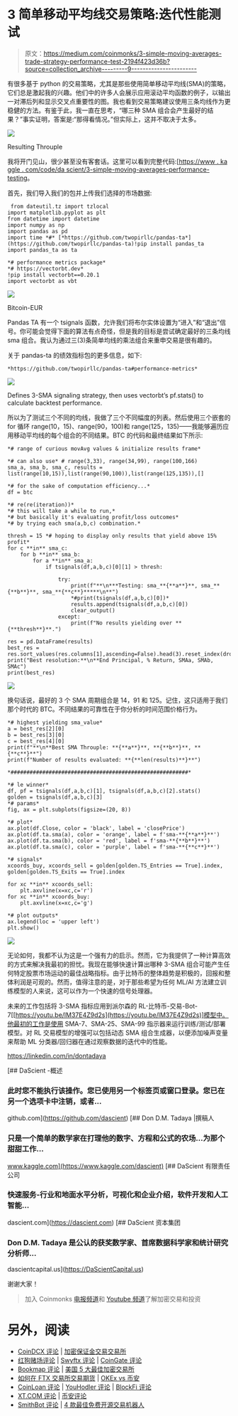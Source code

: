 # 3 简单移动平均线交易策略:迭代性能测试

> 原文：<https://medium.com/coinmonks/3-simple-moving-averages-trade-strategy-performance-test-2194f423d36b?source=collection_archive---------9----------------------->

有很多基于 python 的交易策略，尤其是那些使用简单移动平均线(SMA)的策略，它们总是激起我的兴趣。他们中的许多人会展示应用滚动平均函数的例子，以输出一对滞后列和显示交叉点重要性的图。我也看到交易策略建议使用三条均线作为更稳健的方法。有鉴于此，我一直在思考，“哪三种 SMA 组合会产生最好的结果？”事实证明，答案是:“那得看情况。”但实际上，这并不取决于太多。

![](img/f41207caa7b02a4487f4fe95b076c133.png)

Resulting Throuple

我将开门见山，很少甚至没有客套话。这里可以看到完整代码:[[https://www . ka ggle . com/code/da scient/3-simple-moving-averages-performance-testing](https://www.kaggle.com/code/dascient/3-simple-moving-averages-performance-testing)。

首先，我们导入我们的包并上传我们选择的市场数据:

```
 from dateutil.tz import tzlocal
import matplotlib.pyplot as plt
from datetime import datetime
import numpy as np
import pandas as pd
import time *#* [*https://github.com/twopirllc/pandas-ta*](https://github.com/twopirllc/pandas-ta)!pip install pandas_ta
import pandas_ta as ta

*# performance metrics package*
*# https://vectorbt.dev*
!pip install vectorbt==0.20.1
import vectorbt as vbt
```

![](img/4d1c73c508de8fdcca65d92ed7ea7f1d.png)

Bitcoin-EUR

Pandas TA 有一个 tsignals 函数，允许我们将布尔实体设置为“进入”和“退出”信号。你可能会觉得下面的算法有点奇怪，但是我的目标是尝试确定最好的三条均线 sma 组合。我认为通过三(3)条简单均线的乘法组合来重申交易是很有趣的。

关于 pandas-ta 的绩效指标包的更多信息，如下:

```
*https://github.com/twopirllc/pandas-ta#performance-metrics*
```

![](img/5ee86232a41a2d7bcc77dcfb865639ff.png)

Defines 3-SMA signaling strategy, then uses vectorbt’s pf.stats() to calculate backtest performance.

所以为了测试三个不同的均线，我做了三个不同幅度的列表。然后使用三个嵌套的 for 循环 range(10，15)、range(90，100)和 range(125，135)——我能够遍历应用移动平均线的每个组合的不同结果。BTC 的代码和最终结果如下所示:

```
*# range of curious movAvg values & initialize results frame*

*# can also use* # range(3,33), range(34,99), range(100,166)
sma_a, sma_b, sma_c, results = list(range(10,15)),list(range(90,100)),list(range(125,135)),[]

*# for the sake of computation efficiency...*
df = btc

*# re(re(iteration))*
*# this will take a while to run,* 
*# but basically it's evaluating profit/loss outcomes*
*# by trying each sma(a,b,c) combination.*

thresh = 15 *# hoping to display only results that yield above 15% profit*
for c **in** sma_c:
    for b **in** sma_b:
        for a **in** sma_a:
            if tsignals(df,a,b,c)[0][1] > thresh:

                try:
                    print(f"**\n***Testing: sma_**{**a**}**, sma_**{**b**}**, sma_**{**c**}*****\n**")
                    *#print(tsignals(df,a,b,c)[0])*
                    results.append(tsignals(df,a,b,c)[0])
                    clear_output()
                except:
                    print(f"No results yielding over **{**thresh**}**.")

res = pd.DataFrame(results)
best_res = res.sort_values(res.columns[1],ascending=False).head(3).reset_index(drop=True)
print("Best resolution:**\n**End Principal, % Return, SMAa, SMAb, SMAc")
print(best_res)
```

![](img/2239e38cfff86aeb7ab9ec0bdd686d8d.png)

换句话说，最好的 3 个 SMA 周期组合是 14，91 和 125。记住，这只适用于我们那个时代的 BTC。不同结果的可靠性在于你分析的时间范围价格行为。

```
*# highest yielding sma_value*
a = best_res[2][0]
b = best_res[3][0]
c = best_res[4][0]
print(f"**\n**Best SMA Throuple: **{**a**}**, **{**b**}**, **{**c**}**")
print(f"Number of results evaluated: **{**len(results)**}**")

*########################################################*

*# le winner*
df, pf = tsignals(df,a,b,c)[1], tsignals(df,a,b,c)[2].stats()
golden = tsignals(df,a,b,c)[3]
*# params*
fig, ax = plt.subplots(figsize=(20, 8))

*# plot*
ax.plot(df.Close, color = 'black', label = 'closePrice')
ax.plot(df.ta.sma(a), color = 'orange', label = f'sma-**{**a**}**')
ax.plot(df.ta.sma(b), color = 'red', label = f'sma-**{**b**}**')
ax.plot(df.ta.sma(c), color = 'purple', label = f'sma-**{**c**}**')

*# signals*
xcoords_buy, xcoords_sell = golden[golden.TS_Entries == True].index, golden[golden.TS_Exits == True].index

for xc **in** xcoords_sell:
    plt.axvline(x=xc,c='r')
for xc **in** xcoords_buy:
    plt.axvline(x=xc,c='g')

*# plot outputs*
ax.legend(loc = 'upper left')
plt.show()
```

![](img/7f20b09ceeffe0231a700b30bb7f4605.png)

无论如何，我都不认为这是一个强有力的启示。然而，它为我提供了一种计算高效的方式来解决我最初的担忧。我现在能够快速计算出哪种 3-SMA 组合可能产生任何特定股票市场运动的最佳战略指标。由于比特币的整体趋势是积极的，回报和整体利润是可观的。然而，值得注意的是，对于那些希望为任何 ML/AI 方法建立训练模型的人来说，这可以作为一个快速的信号处理器。

未来的工作包括将 3-SMA 指标应用到派尔森的 RL-比特币-交易-Bot-7[[https://youtu.be/lM37E4Z9d2s](https://youtu.be/lM37E4Z9d2s)]模型中。他最初的工作是使用 SMA-7、SMA-25、SMA-99 指示器来运行训练/测试/部署模型。对 RL 交易模型的增强可以包括动态 SMA 组合生成器，以便添加噪声变量来帮助 ML 分类器/回归器在通过观察数据的迭代中的性能。

https://linkedin.com/in/dontadaya

[](https://github.com/dascient) [## DaScient -概述

### 此时您不能执行该操作。您已使用另一个标签页或窗口登录。您已在另一个选项卡中注销，或者…

github.com](https://github.com/dascient) [](https://www.kaggle.com/dascient) [## Don D.M. Tadaya |撰稿人

### 只是一个简单的数学家在打理他的数字、方程和公式的农场...为那个甜甜工作…

www.kaggle.com](https://www.kaggle.com/dascient) [](https://dascient.com) [## DaScient 有限责任公司

### 快速服务-行业和地面水平分析，可视化和企业介绍，软件开发和人工智能…

dascient.com](https://dascient.com) [](https://DaScientCapital.us) [## DaScient 资本集团

### Don D.M. Tadaya 是公认的获奖数学家、首席数据科学家和统计研究分析师…

dascientcapital.us](https://DaScientCapital.us) 

谢谢大家！

> 加入 Coinmonks [电报频道](https://t.me/coincodecap)和 [Youtube 频道](https://www.youtube.com/c/coinmonks/videos)了解加密交易和投资

# 另外，阅读

*   [CoinDCX 评论](/coinmonks/coindcx-review-8444db3621a2) | [加密保证金交易交易所](https://coincodecap.com/crypto-margin-trading-exchanges)
*   [红狗赌场评论](https://coincodecap.com/red-dog-casino-review) | [Swyftx 评论](https://coincodecap.com/swyftx-review) | [CoinGate 评论](https://coincodecap.com/coingate-review)
*   [Bookmap 评论](https://coincodecap.com/bookmap-review-2021-best-trading-software) | [美国 5 大最佳加密交易所](https://coincodecap.com/crypto-exchange-usa)
*   [如何在 FTX 交易所交易期货](https://coincodecap.com/ftx-futures-trading) | [OKEx vs 币安](https://coincodecap.com/okex-vs-binance)
*   [CoinLoan 评论](https://coincodecap.com/coinloan-review) | [YouHodler 评论](/coinmonks/youhodler-4-easy-ways-to-make-money-98969b9689f2) | [BlockFi 评论](https://coincodecap.com/blockfi-review)
*   [XT.COM 评论](https://coincodecap.com/profittradingapp-for-binance) | [币安评论](https://coincodecap.com/xt-com-review)
*   [SmithBot 评论](https://coincodecap.com/smithbot-review) | [4 款最佳免费开源交易机器人](https://coincodecap.com/free-open-source-trading-bots)